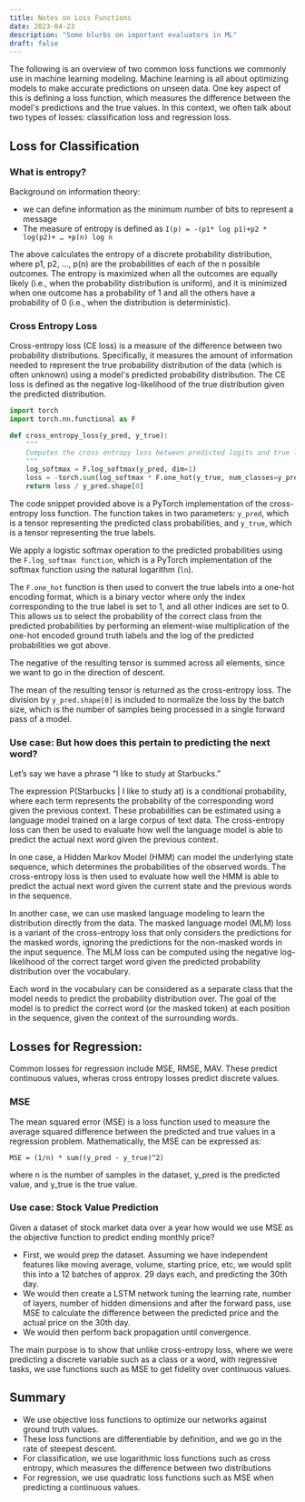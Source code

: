 ```yaml
---
title: Notes on Loss Functions
date: 2023-04-23
description: "Some blurbs on important evaluators in ML"
draft: false
---
```

The following is an overview of two common loss functions we commonly use in machine learning modeling. Machine learning is all about optimizing models to make accurate predictions on unseen data. One key aspect of this is defining a loss function, which measures the difference between the model's predictions and the true values. In this context, we often talk about two types of losses: classification loss and regression loss.

## Loss for Classification

### What is entropy?

Background on information theory:

- we can define information as the minimum number of bits to represent a message
- The measure of entropy is defined as `I(p) = -(p1* log p1)+p2 * log(p2)+ … +p(n) log n`

The above calculates the entropy of a discrete probability distribution, where p1, p2, ..., p(n) are the probabilities of each of the n possible outcomes. The entropy is maximized when all the outcomes are equally likely (i.e., when the probability distribution is uniform), and it is minimized when one outcome has a probability of 1 and all the others have a probability of 0 (i.e., when the distribution is deterministic).


### Cross Entropy Loss

Cross-entropy loss (CE loss) is a measure of the difference between two probability distributions. Specifically, it measures the amount of information needed to represent the true probability distribution of the data (which is often unknown) using a model's predicted probability distribution. The CE loss is defined as the negative log-likelihood of the true distribution given the predicted distribution.

```python
import torch
import torch.nn.functional as F

def cross_entropy_loss(y_pred, y_true):
    """
    Computes the cross entropy loss between predicted logits and true labels.
    """
    log_softmax = F.log_softmax(y_pred, dim=1)
    loss = -torch.sum(log_softmax * F.one_hot(y_true, num_classes=y_pred.shape[1]))
    return loss / y_pred.shape[0]
```

The code snippet provided above is a PyTorch implementation of the cross-entropy loss function. The function takes in two parameters: `y_pred`, which is a tensor representing the predicted class probabilities, and `y_true`, which is a tensor representing the true labels. 

We apply a logistic softmax operation to the predicted probabilities using the `F.log_softmax function`, which is a PyTorch implementation of the softmax function using the natural logarithm (`ln`).

The `F.one_hot` function is then used to convert the true labels into a one-hot encoding format, which is a binary vector where only the index corresponding to the true label is set to 1, and all other indices are set to 0. This allows us to select the probability of the correct class from the predicted probabilities by performing an element-wise multiplication of the one-hot encoded ground truth labels and the log of the predicted probabilities we got above.

The negative of the resulting tensor is summed across all elements, since we want to go in the direction of descent.

The mean of the resulting tensor is returned as the cross-entropy loss. The division by `y_pred.shape[0]` is included to normalize the loss by the batch size, which is the number of samples being processed in a single forward pass of a model.

### Use case: But how does this pertain to predicting the next word?

Let’s say we have a phrase “I like to study at Starbucks.”

The expression P(Starbucks | I like to study at) is a conditional probability, where each term represents the probability of the corresponding word given the previous context. These probabilities can be estimated using a language model trained on a large corpus of text data. The cross-entropy loss can then be used to evaluate how well the language model is able to predict the actual next word given the previous context.

In one case, a Hidden Markov Model (HMM) can model the underlying state sequence, which determines the probabilities of the observed words. The cross-entropy loss is then used to evaluate how well the HMM is able to predict the actual next word given the current state and the previous words in the sequence.

In another case, we can use masked language modeling to learn the distribution directly from the data. The masked language model (MLM) loss is a variant of the cross-entropy loss that only considers the predictions for the masked words, ignoring the predictions for the non-masked words in the input sequence. The MLM loss can be computed using the negative log-likelihood of the correct target word given the predicted probability distribution over the vocabulary.

Each word in the vocabulary can be considered as a separate class that the model needs to predict the probability distribution over. The goal of the model is to predict the correct word (or the masked token) at each position in the sequence, given the context of the surrounding words.

## Losses for Regression:

Common losses for regression include MSE, RMSE, MAV. These predict continuous values, wheras cross entropy losses predict discrete values. 

### MSE

The mean squared error (MSE) is a loss function used to measure the average squared difference between the predicted and true values in a regression problem. Mathematically, the MSE can be expressed as:

`MSE = (1/n) * sum((y_pred - y_true)^2)`

where n is the number of samples in the dataset, y_pred is the predicted value, and y_true is the true value.

### Use case: Stock Value Prediction

Given a dataset of stock market data over a year how would we use MSE as the objective function to predict ending monthly price?

- First, we would prep the dataset. Assuming we have independent features like moving average, volume, starting price, etc, we would split this into a 12 batches of approx. 29 days each, and predicting the 30th day.
- We would then create a LSTM network tuning the learning rate, number of layers, number of hidden dimensions and after the forward pass, use MSE to calculate the difference between the predicted price and the actual price on the 30th day.
- We would then perform back propagation until convergence.

The main purpose is to show that unlike cross-entropy loss, where we were predicting a discrete variable such as a class or a word, with regressive tasks, we use functions such as MSE to get fidelity over continuous values. 

## Summary

- We use objective loss functions to optimize our networks against ground truth values.
- These loss functions are differentiable by definition, and we go in the rate of steepest descent.
- For classification, we use logarithmic loss functions such as cross entropy, which measures the difference between two distributions
- For regression, we use quadratic loss functions such as MSE when predicting a continuous values.